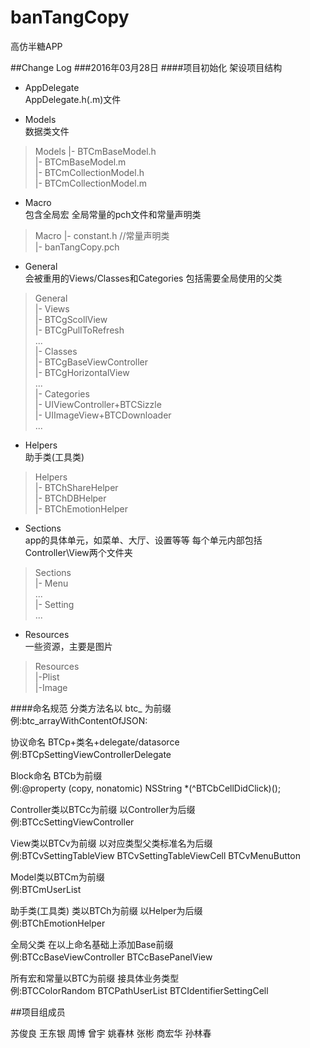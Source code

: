 # banTangCopy
高仿半糖APP

##Change Log
###2016年03月28日 
####项目初始化 架设项目结构

- AppDelegate<br> 
AppDelegate.h(.m)文件 

- Models<br> 
数据类文件
>Models
|- BTCmBaseModel.h<br> 
|- BTCmBaseModel.m<br> 
|- BTCmCollectionModel.h<br> 
|- BTCmCollectionModel.m<br> 

- Macro<br>
包含全局宏 全局常量的pch文件和常量声明类
>Macro
|- constant.h //常量声明类<br>
|- banTangCopy.pch<br>

- General<br>
会被重用的Views/Classes和Categories 包括需要全局使用的父类
>General<br>
|- Views<br>
|- BTCgScollView<br>
|- BTCgPullToRefresh<br>
...<br>
|- Classes<br>
|- BTCgBaseViewController<br>
|- BTCgHorizontalView<br>
...<br>
|- Categories<br>
|- UIViewController+BTCSizzle<br>
|- UIImageView+BTCDownloader<br>
...<br>

- Helpers<br>
助手类(工具类)
> Helpers<br>
|- BTChShareHelper<br>
|- BTChDBHelper<br>
|- BTChEmotionHelper<br>

- Sections<br>
app的具体单元，如菜单、大厅、设置等等 每个单元内部包括Controller\View两个文件夹
> Sections<br>
|- Menu<br>
...<br>
|- Setting<br>
...<br>

- Resources<br>
一些资源，主要是图片
> Resources<br>
|-Plist<br>
|-Image<br>


####命名规范
分类方法名以 btc_ 为前缀 <br>
例:btc_arrayWithContentOfJSON:

协议命名 BTCp+类名+delegate/datasorce <br>
例:BTCpSettingViewControllerDelegate

Block命名 BTCb为前缀 <br>
例:@property (copy, nonatomic) NSString *(^BTCbCellDidClick)();

Controller类以BTCc为前缀 以Controller为后缀<br>
例:BTCcSettingViewController

View类以BTCv为前缀 以对应类型父类标准名为后缀<br>
例:BTCvSettingTableView BTCvSettingTableViewCell BTCvMenuButton

Model类以BTCm为前缀<br>
例:BTCmUserList

助手类(工具类) 类以BTCh为前缀 以Helper为后缀<br>
例:BTChEmotionHelper

全局父类 在以上命名基础上添加Base前缀 <br>
例:BTCcBaseViewController BTCcBasePanelView

所有宏和常量以BTC为前缀 接具体业务类型<br>
例:BTCColorRandom BTCPathUserList BTCIdentifierSettingCell

##项目组成员

苏俊良
王东银
周博
曾宇
姚春林
张彬
商宏华
孙林春